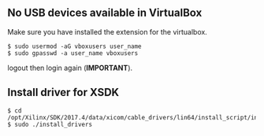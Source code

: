 
## No USB devices available in VirtualBox

Make sure you have installed the extension for the virtualbox.
```shell
$ sudo usermod -aG vboxusers user_name
$ sudo gpasswd -a user_name vboxusers
```
logout then login again (**IMPORTANT**).

## Install driver for XSDK

```shell
$ cd /opt/Xilinx/SDK/2017.4/data/xicom/cable_drivers/lin64/install_script/install_drivers
$ sudo ./install_drivers
```